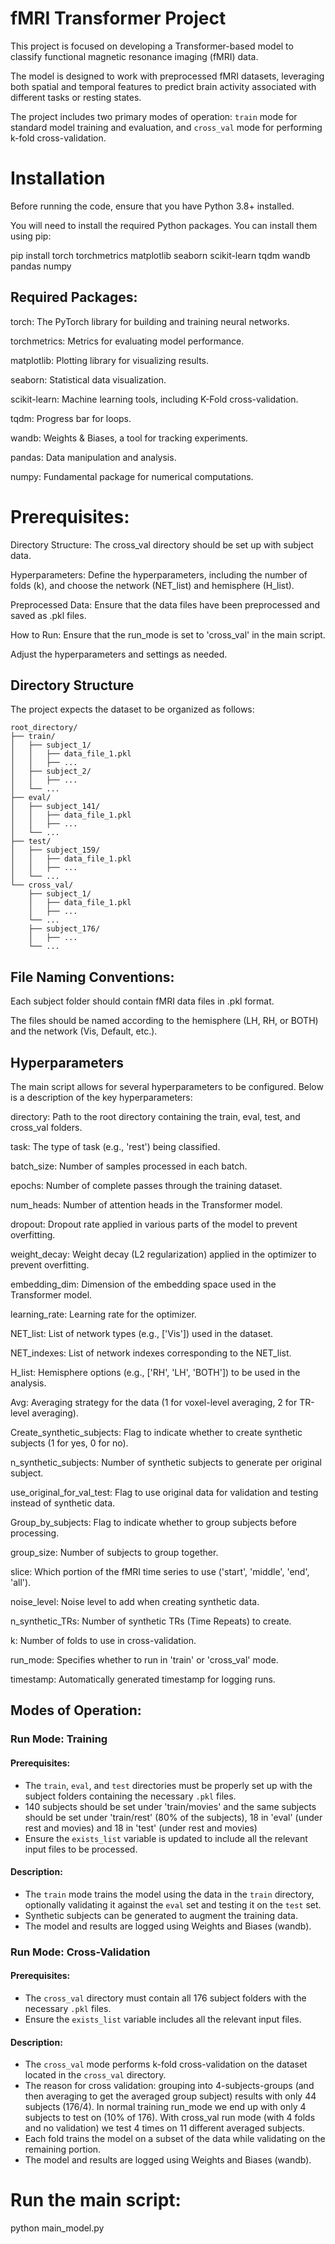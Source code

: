 # fMRI Transformer Project

This project is focused on developing a Transformer-based model to classify functional magnetic resonance imaging (fMRI) data. 

The model is designed to work with preprocessed fMRI datasets, leveraging both spatial and temporal features to predict brain activity associated with different tasks or resting states. 

The project includes two primary modes of operation: `train` mode for standard model training and evaluation, and `cross_val` mode for performing k-fold cross-validation.


# Installation
Before running the code, ensure that you have Python 3.8+ installed. 

You will need to install the required Python packages. You can install them using pip:

pip install torch torchmetrics matplotlib seaborn scikit-learn tqdm wandb pandas numpy

## Required Packages:
torch: The PyTorch library for building and training neural networks.

torchmetrics: Metrics for evaluating model performance.

matplotlib: Plotting library for visualizing results.

seaborn: Statistical data visualization.

scikit-learn: Machine learning tools, including K-Fold cross-validation.

tqdm: Progress bar for loops.

wandb: Weights & Biases, a tool for tracking experiments.

pandas: Data manipulation and analysis.

numpy: Fundamental package for numerical computations.


# Prerequisites:
Directory Structure: The cross_val directory should be set up with subject data.

Hyperparameters: Define the hyperparameters, including the number of folds (k), and choose the network (NET_list) and hemisphere (H_list).

Preprocessed Data: Ensure that the data files have been preprocessed and saved as .pkl files.

How to Run:
Ensure that the run_mode is set to 'cross_val' in the main script.

Adjust the hyperparameters and settings as needed.

## Directory Structure

The project expects the dataset to be organized as follows:

```plaintext
root_directory/
├── train/
│   ├── subject_1/
│   │   ├── data_file_1.pkl
│   │   ├── ...
│   ├── subject_2/
│   │   ├── ...
│   └── ...
├── eval/
│   ├── subject_141/
│   │   ├── data_file_1.pkl
│   │   ├── ...
│   └── ...
├── test/
│   ├── subject_159/
│   │   ├── data_file_1.pkl
│   │   ├── ...
│   └── ...
└── cross_val/
    ├── subject_1/
    │   ├── data_file_1.pkl
    │   ├── ...
    └── ...
    ├── subject_176/
    │   ├── ...
    └── ... 
```

## File Naming Conventions:

Each subject folder should contain fMRI data files in .pkl format.

The files should be named according to the hemisphere (LH, RH, or BOTH) and the network (Vis, Default, etc.).

## Hyperparameters

The main script allows for several hyperparameters to be configured. Below is a description of the key hyperparameters:

directory: Path to the root directory containing the train, eval, test, and cross_val folders.

task: The type of task (e.g., 'rest') being classified.

batch_size: Number of samples processed in each batch.

epochs: Number of complete passes through the training dataset.

num_heads: Number of attention heads in the Transformer model.

dropout: Dropout rate applied in various parts of the model to prevent overfitting.

weight_decay: Weight decay (L2 regularization) applied in the optimizer to prevent overfitting.

embedding_dim: Dimension of the embedding space used in the Transformer model.

learning_rate: Learning rate for the optimizer.

NET_list: List of network types (e.g., ['Vis']) used in the dataset.

NET_indexes: List of network indexes corresponding to the NET_list.

H_list: Hemisphere options (e.g., ['RH', 'LH', 'BOTH']) to be used in the analysis.

Avg: Averaging strategy for the data (1 for voxel-level averaging, 2 for TR-level averaging).

Create_synthetic_subjects: Flag to indicate whether to create synthetic subjects (1 for yes, 0 for no).

n_synthetic_subjects: Number of synthetic subjects to generate per original subject.

use_original_for_val_test: Flag to use original data for validation and testing instead of synthetic data.

Group_by_subjects: Flag to indicate whether to group subjects before processing.

group_size: Number of subjects to group together.

slice: Which portion of the fMRI time series to use ('start', 'middle', 'end', 'all').

noise_level: Noise level to add when creating synthetic data.

n_synthetic_TRs: Number of synthetic TRs (Time Repeats) to create.

k: Number of folds to use in cross-validation.

run_mode: Specifies whether to run in 'train' or 'cross_val' mode.

timestamp: Automatically generated timestamp for logging runs.

## Modes of Operation:
### Run Mode: Training

#### Prerequisites:

- The `train`, `eval`, and `test` directories must be properly set up with the subject folders containing the necessary `.pkl` files.
- 140 subjects should be set under 'train/movies' and the same subjects should be set under 'train/rest' (80% of the subjects), 18 in 'eval' (under rest and movies) and 18 in 'test' (under rest and movies)
- Ensure the `exists_list` variable is updated to include all the relevant input files to be processed.

#### Description:

- The `train` mode trains the model using the data in the `train` directory, optionally validating it against the `eval` set and testing it on the `test` set.
- Synthetic subjects can be generated to augment the training data.
- The model and results are logged using Weights and Biases (wandb).

### Run Mode: Cross-Validation

#### Prerequisites:

- The `cross_val` directory must contain all 176 subject folders with the necessary `.pkl` files.
- Ensure the `exists_list` variable includes all the relevant input files.

#### Description:

- The `cross_val` mode performs k-fold cross-validation on the dataset located in the `cross_val` directory.
- The reason for cross validation: grouping into 4-subjects-groups (and then averaging to get the averaged group subject) results with only 44 subjects (176/4). In normal training run_mode we end up with only 4 subjects to test on (10% of 176). With cross_val run mode (with 4 folds and no validation) we test 4 times on 11 different averaged subjects. 
- Each fold trains the model on a subset of the data while validating on the remaining portion.
- The model and results are logged using Weights and Biases (wandb).


# Run the main script:

python main_model.py





